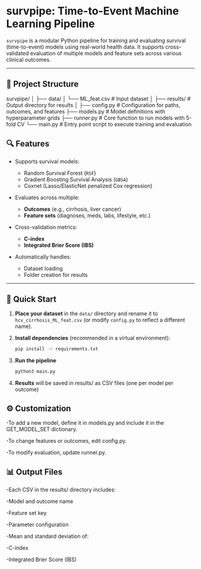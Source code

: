 # survpipe: Time-to-Event Machine Learning Pipeline

`survpipe` is a modular Python pipeline for training and evaluating survival (time-to-event) models using real-world health data. It supports cross-validated evaluation of multiple models and feature sets across various clinical outcomes.

---

## 📁 Project Structure

survpipe/
│
├── data/
│ └── ML_feat.csv # Input dataset
│
├── results/ # Output directory for results
│
├── config.py # Configuration for paths, outcomes, and features
├── models.py # Model definitions with hyperparameter grids
├── runner.py # Core function to run models with 5-fold CV
└── main.py # Entry point script to execute training and evaluation

## 🔍 Features

- Supports survival models:  
  - Random Survival Forest (`RSF`)  
  - Gradient Boosting Survival Analysis (`GBSA`)  
  - Coxnet (Lasso/ElasticNet penalized Cox regression)

- Evaluates across multiple:
  - **Outcomes** (e.g., cirrhosis, liver cancer)
  - **Feature sets** (diagnoses, meds, labs, lifestyle, etc.)

- Cross-validation metrics:
  - **C-index**
  - **Integrated Brier Score (IBS)**

- Automatically handles:
  - Dataset loading
  - Folder creation for results

---

## 🚀 Quick Start

1. **Place your dataset** in the `data/` directory and rename it to `hcv_cirrhosis_ML_feat.csv` (or modify `config.py` to reflect a different name).

2. **Install dependencies** (recommended in a virtual environment):
   ```bash
   pip install -r requirements.txt
   
3. **Run the pipeline**
    ```bash
    python3 main.py
    
4. **Results** will be saved in results/ as CSV files (one per model per outcome)

## ⚙️ Customization
-To add a new model, define it in models.py and include it in the GET_MODEL_SET dictionary.

-To change features or outcomes, edit config.py.

-To modify evaluation, update runner.py.

## 📊 Output Files
-Each CSV in the results/ directory includes:

-Model and outcome name

-Feature set key

-Parameter configuration

-Mean and standard deviation of:

  -C-index

  -Integrated Brier Score (IBS)
